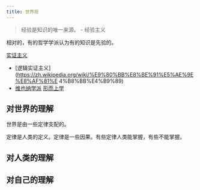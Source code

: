 ```yaml
---
title: 世界观
---
```


> 经验是知识的唯一来源。
> \- 经验主义

相对的，有的哲学学派认为有的知识是先验的。

[实证主义](https://zh.wikipedia.org/wiki/%E5%AE%9E%E8%AF%81%E4%B8%BB%E4%B9%89) 
  * [逻辑实证主义](https://zh.wikipedia.org/wiki/%E9%80%BB%E8%BE%91%E5%AE%9E%E8%AF%81%E 4%B8%BB%E4%B9%89) 
  * [维也纳学派](https://zh.wikipedia.org/wiki/%E7%BB%B4%E4%B9%9F%E7%BA%B3%E5%AD%A6%E6%B4%BE)
[形而上学](https://zh.wikipedia.org/wiki/%E5%BD%A2%E4%B8%8A%E5%AD%B8)

## 对世界的理解
世界是由一些定律支配的。

定律是人类的定义。定律是一些因果。有些定律人类能掌握，有些不能掌握。

## 对人类的理解

## 对自己的理解